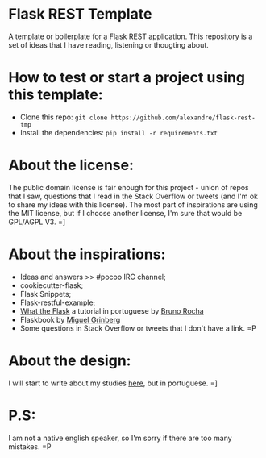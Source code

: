 # Flask REST Template

A template or boilerplate for a Flask REST application. This repository is a set of ideas that I have reading, listening or thougting about.

# How to test or start a project using this template:

* Clone this repo: ```git clone https://github.com/alexandre/flask-rest-tmp```
* Install the dependencies: ```pip install -r requirements.txt```

# About the license:

The public domain license is fair enough for this project - union of repos that I saw, questions that I read in the Stack
Overflow or tweets (and I'm ok to share my ideas with this license). The most part of inspirations are using the MIT 
license, but if I choose another license, I'm sure that would be GPL/AGPL V3. =]

# About the inspirations:

* Ideas and answers >> #pocoo IRC channel;
* cookiecutter-flask;
* Flask Snippets;
* Flask-restful-example;
* [What the Flask](http://pythonclub.com.br/tag/what-the-flask.html) a tutorial in portuguese by [Bruno Rocha](https://github.com/rochacbruno)
* Flaskbook by [Miguel Grinberg](https://github.com/miguelgrinberg)
* Some questions in Stack Overflow or tweets that I don't have a link. =P

# About the design:

I will start to write about my studies [here](alexandre.github.io), but in portuguese. =]

# P.S:

 I am not a native english speaker, so I'm sorry if there are too many mistakes. =P
